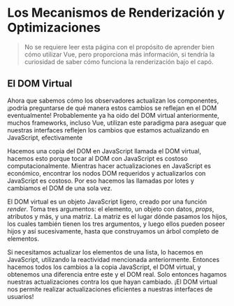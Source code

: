 # Los Mecanismos de Renderización y Optimizaciones

> No se requiere leer esta página con el propósito de aprender bien cómo utilizar Vue, pero proporciona más información, si tendría la curiosidad de saber cómo funciona la renderización bajo el capó.

## El DOM Virtual

Ahora que sabemos cómo los observadores actualizan los componentes, ¡podría preguntarse de qué manera estos cambios se reflejan en el DOM eventualmente! Probablemente ya ha oido del DOM virtual anteriormente, muchos frameworks, incluso Vue, utilizan este paradigma para aseguar que nuestras interfaces reflejen los cambios que estamos actualizando en JavaScript, efectivamente

<div class="reactivecontent">
  <common-codepen-snippet title="¿Cómo funciona el DOM Virtual?" slug="KKNJKbw" tab="result" theme="light" :height="500" :editable="false" :preview="false" />
</div>

Hacemos una copia del DOM en JavaScript llamada el DOM virtual, hacemos esto porque tocar al DOM con JavaScript es costoso computacionalmente. Mientras hacer actualizaciones en JavaScript es económico, encontrar los nodos DOM requeridos y actualizarlos con JavaScript es costoso. Por eso hacemos las llamadas por lotes y cambiamos el DOM de una sola vez.

El DOM virtual es un objeto JavaScript ligero, creado por una función _render_. Toma tres argumentos: el elemento, un objeto con datos, _props_, atributos y más, y una matriz. La matriz es el lugar dónde pasamos los hijos, los cuales también tienen los tres argumentos, y luego ellos pueden poseer hijos y así sucesivamente, hasta que construyamos un árbol completo de elementos.

Si necesitamos actualizar los elementos de una lista, lo hacemos en JavaScript, utilizando la reactividad mencionada anteriormente. Entonces hacemos todos los cambios a la copia JavaScript, el DOM virtual, y obtenemos una diferencia entre este y el DOM real. Solo entonces hagamos nuestras actualizaciones contra los que hayan cambiado. ¡El DOM virtual nos permite realizar actualizaciones eficientes a nuestras interfaces de usuarios!
